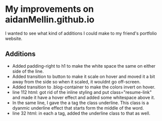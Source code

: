 # My improvements on aidanMellin.github.io

I wanted to see what kind of additions I could make to my friend's portfolio website.

## Additions
<ul>
  <li>Added padding-right to h1 to make the white space the same on either side of the line.</li>
  <li>Added transition to button to make it scale on hover and moved it a bit away from the side so when it scaled, it wouldnt go off-screen.</li>
  <li>Added transition to .blog-container to make the colors invert on hover.</li>
  <li>line 112 html: got rid of the inline styling and put class="resume-link" and made it have a hover effect and added some whitespace above it.</li>
  <li>In the same line, I gave the a tag the class underline. This class is a dyanmic underline effect that starts form the middle of the word.</li>
  <li>line 32 html: in each a tag, added the underline class to that as well.</li>
</ul>
